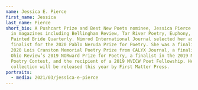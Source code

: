 ```yaml
---
name: Jessica E. Pierce
first_name: Jessica
last_name: Pierce
short_bio: A Pushcart Prize and Best New Poets nominee, Jessica Pierce has poems
  in magazines including Bellingham Review, Tar River Poetry, Euphony, and
  Painted Bride Quarterly. Nimrod International Journal selected her as a
  finalist for the 2020 Pablo Neruda Prize for Poetry. She was a finalist in the
  2020 Lois Cranston Memorial Poetry Prize from CALYX Journal, a finalist in New
  Ohio Review’s 2019 NORward Prize for Poetry, a finalist in the 2019 MVICW
  Poetry Contest, and the recipient of a 2019 MVICW Poet Fellowship. Her debut
  collection will be released this year by First Matter Press.
portraits:
  - media: 2021/03/jessica-e-pierce
---
```

